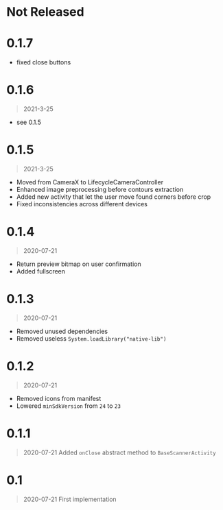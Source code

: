 # Not Released

# 0.1.7
- fixed close buttons

# 0.1.6
> 2021-3-25
- see 0.1.5

# 0.1.5 
> 2021-3-25
- Moved from CameraX to LifecycleCameraController
- Enhanced image preprocessing before contours extraction
- Added new activity that let the user move found corners before crop
- Fixed inconsistencies across different devices

# 0.1.4
> 2020-07-21
- Return preview bitmap on user confirmation
- Added fullscreen

# 0.1.3
> 2020-07-21
- Removed unused dependencies
- Removed useless `System.loadLibrary("native-lib")`

# 0.1.2
> 2020-07-21
- Removed icons from manifest
- Lowered `minSdkVersion` from `24` to `23`

# 0.1.1
> 2020-07-21
Added `onClose` abstract method to  `BaseScannerActivity`

# 0.1
> 2020-07-21
First implementation